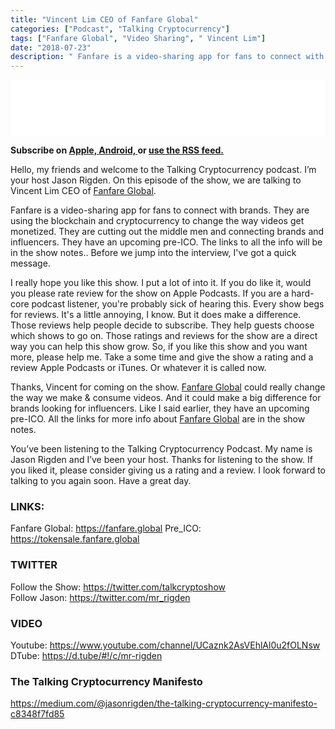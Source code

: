 ```yaml
---
title: "Vincent Lim CEO of Fanfare Global"
categories: ["Podcast", "Talking Cryptocurrency"]
tags: ["Fanfare Global", "Video Sharing", "	Vincent Lim"]
date: "2018-07-23"
description: " Fanfare is a video-sharing app for fans to connect with brands. "
---
```


<iframe style="border: none" src="//html5-player.libsyn.com/embed/episode/id/6838165/height/90/theme/custom/autoplay/no/autonext/no/thumbnail/yes/preload/no/no_addthis/no/direction/backward/render-playlist/no/custom-color/87A93A/" height="90" width="100%" scrolling="no"  allowfullscreen webkitallowfullscreen mozallowfullscreen oallowfullscreen msallowfullscreen></iframe>

<p>
<strong>
Subscribe on 
        <a href="https://itunes.apple.com/us/podcast/talking-cryptocurrency/id1388099603?mt=2app=podcast">
            Apple,
        </a>
        <a href="https://www.google.com/podcasts?feed=aHR0cDovL3RhbGtpbmdjcnlwdG9jdXJyZW5jeS5saWJzeW4uY29tL3Jzcw%3D%3D">
          Android,
        </a>
        or
        <a href="http://talkingcryptocurrency.libsyn.com/rss">
          use the RSS feed.
         </a>
</strong>
</p>

Hello, my friends and welcome to the Talking Cryptocurrency podcast. I’m your host Jason Rigden. On this episode of the show, we are talking to Vincent Lim CEO of <a href="https://fanfare.global ">Fanfare Global</a>.  

Fanfare is a video-sharing app for fans to connect with brands. They are using the blockchain and cryptocurrency to change the way videos get monetized. They are cutting out the middle men and connecting brands and influencers. They have an upcoming pre-ICO. The links to all the info will be in the show notes.. Before we jump into the interview, I've got a quick message. 

I really hope you like this show. I put a lot of into it. If you do like it, would you please rate review for the show on Apple Podcasts. If you are a hard-core podcast listener, you're probably sick of hearing this. Every show begs for reviews. It's a little annoying, I know. But it does make a difference. Those reviews help people decide to subscribe. They help guests choose which shows to go on. Those ratings and reviews for the show are a direct way you can help this show grow. So, if you like this show and you want more, please help me. Take a some time and give the show a rating and a review Apple Podcasts or iTunes. Or whatever it is called now. 

Thanks, Vincent for coming on the show. <a href="https://fanfare.global ">Fanfare Global</a> could really change the way we make & consume videos. And it could make a big difference for brands looking for influencers. Like I said earlier, they have an upcoming pre-ICO. All the links for more info about <a href="https://fanfare.global ">Fanfare Global</a> are in the show notes.  

You’ve been listening to the Talking Cryptocurrency Podcast. My name is Jason Rigden and I’ve been your host. Thanks for listening to the show. If you liked it, please consider giving us a rating and a review. I look forward to talking to you again soon. Have a great day. 


### LINKS:  
Fanfare Global: https://fanfare.global 
Pre_ICO: https://tokensale.fanfare.global 

### TWITTER  
Follow the Show: https://twitter.com/talkcryptoshow  
Follow Jason: https://twitter.com/mr_rigden  

### VIDEO  
Youtube: https://www.youtube.com/channel/UCaznk2AsVEhlAl0u2fOLNsw  
DTube: https://d.tube/#!/c/mr-rigden 

### The Talking Cryptocurrency Manifesto 
https://medium.com/@jasonrigden/the-talking-cryptocurrency-manifesto-c8348f7fd85 